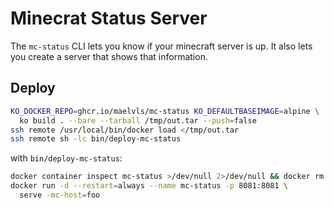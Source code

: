 # Minecrat Status Server

The `mc-status` CLI lets you know if your minecraft server is up. It also lets
you create a server that shows that information.

## Deploy

```bash
KO_DOCKER_REPO=ghcr.io/maelvls/mc-status KO_DEFAULTBASEIMAGE=alpine \
  ko build . --bare --tarball /tmp/out.tar --push=false
ssh remote /usr/local/bin/docker load </tmp/out.tar
ssh remote sh -lc bin/deploy-mc-status
```

with `bin/deploy-mc-status`:

```bash
docker container inspect mc-status >/dev/null 2>/dev/null && docker rm -f mc-status || true
docker run -d --restart=always --name mc-status -p 8081:8081 \
  serve -mc-host=foo
```
